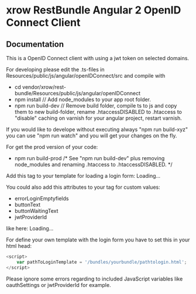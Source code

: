 xrow RestBundle Angular 2 OpenID Connect Client
===============================================

## Documentation

This is a OpenID Connect client with using a jwt token on selected domains.

For developing please edit the .ts-files in Resources/public/js/angular/openIDConnect/src and compile with
- cd vendor/xrow/rest-bundle/Resources/public/js/angular/openIDConnect
- npm install              // Add node_modules to your app root folder.
- npm run build-dev        // Remove build folder, compile ts to js and copy them to new build-folder, rename .htaccessDISABLED to .htaccess to "disable" caching on varnish for your angular project, restart varnish.

If you would like to develope without executing always "npm run build-xyz" you can use "npm run watch" and you will get your changes on the fly.

For get the prod version of your code:
- npm run build-prod       /* See "npm run build-dev" plus removing node_modules and renaming .htaccess to .htaccessDISABLED. */

Add this tag to your template for loading a login form:
<angular-sso-login-app>Loading...</angular-sso-login-app>

You could also add this attributes to your tag for custom values:
- errorLoginEmptyfields
- buttonText
- buttonWaitingText
- jwtProviderId

like here:
<angular-sso-login-app
     errorLoginEmptyfields="Your custom error output for empty fields" 
     buttonText="Your custom button submit text" 
     buttonWaitingText="Please wait custom text..." 
     jwtProviderId="yourCustomLocalStorageTokenName">Loading...</angular-sso-login-app>

For define your own template with the login form you have to set this in your html head:
```javascript
<script>
    var pathToLoginTemplate = '/bundles/yourbundle/pathtologin.html';
</script>
```
Please ignore some errors regarding to included JavaScript variables like oauthSettings or jwtProviderId for example.

